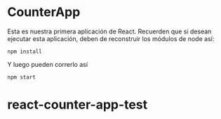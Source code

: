 # CounterApp

Esta es nuestra primera aplicación de React. Recuerden que si desean ejecutar esta aplicación, deben de reconstruir los módulos de node así:

```
npm install
```

Y luego pueden correrlo así

```
npm start
```

# react-counter-app-test
